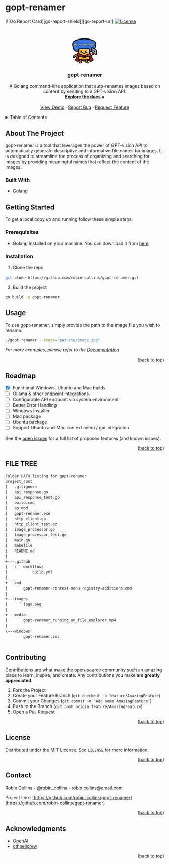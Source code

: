 # gopt-renamer

<!-- PROJECT SHIELDS -->
[![Go Report Card][go-report-shield]][go-report-url]
[![License][license-shield]][license-url]

<!-- PROJECT LOGO -->
<br />
<p align="center">
  <a href="https://github.com/robin-collins/gopt-renamer">
    <img src="images/logo.png" alt="Logo" width="80" height="80">
  </a>

  <h3 align="center">gopt-renamer</h3>

  <p align="center">
    A Golang command-line application that auto-renames images based on content by sending to a GPT-vision API.
    <br />
    <a href="https://github.com/robin-collins/gopt-renamer"><strong>Explore the docs »</strong></a>
    <br />
    <br />
    <a href="https://github.com/robin-collins/gopt-renamer">View Demo</a>
    ·
    <a href="https://github.com/robin-collins/gopt-renamer/issues">Report Bug</a>
    ·
    <a href="https://github.com/robin-collins/gopt-renamer/issues">Request Feature</a>
  </p>
</p>

<!-- TABLE OF CONTENTS -->
<details>
  <summary>Table of Contents</summary>
  <ol>
    <li>
      <a href="#about-the-project">About The Project</a>
    </li>
    <li>
      <a href="#getting-started">Getting Started</a>
      <ul>
        <li><a href="#prerequisites">Prerequisites</a></li>
        <li><a href="#installation">Installation</a></li>
      </ul>
    </li>
    <li><a href="#usage">Usage</a></li>
    <li><a href="#roadmap">Roadmap</a></li>
    <li><a href="#contributing">Contributing</a></li>
    <li><a href="#license">License</a></li>
    <li><a href="#contact">Contact</a></li>
    <li><a href="#acknowledgments">Acknowledgments</a></li>
  </ol>
</details>

<!-- ABOUT THE PROJECT -->
## About The Project

gopt-renamer is a tool that leverages the power of GPT-vision API to automatically generate descriptive and informative file names for images. It is designed to streamline the process of organizing and searching for images by providing meaningful names that reflect the content of the images.

### Built With

* [Golang](https://golang.org/)

<!-- GETTING STARTED -->
## Getting Started

To get a local copy up and running follow these simple steps.

### Prerequisites

* Golang installed on your machine. You can download it from [here](https://golang.org/dl/).

### Installation

1. Clone the repo

```sh
git clone https://github.com/robin-collins/gopt-renamer.git
```

2. Build the project

```sh
go build -o gopt-renamer
```

<!-- USAGE EXAMPLES -->
## Usage

To use gopt-renamer, simply provide the path to the image file you wish to rename:

```sh
./gopt-renamer --image="path/to/image.jpg"
```

_For more examples, please refer to the [Documentation](https://github.com/robin-collins/gopt-renamer)_

<p align="right">(<a href="#readme-top">back to top</a>)</p>

<!-- ROADMAP -->
## Roadmap

* [x] Functional Windows, Ubuntu and Mac builds 
* [ ] Ollama & other endpoint integrations.
* [ ] Configurable API endpoint via system environment
* [ ] Better Error Handling
* [ ] Windows Installer
* [ ] Mac package
* [ ] Ubuntu package
* [ ] Support Ubuntu and Mac context menu / gui integration

See the [open issues](https://github.com/robin-collins/gopt-renamer/issues) for a full list of proposed features (and known issues).

<p align="right">(<a href="#readme-top">back to top</a>)</p>

<!-- FILE TREE -->
## FILE TREE

```txt
Folder PATH listing for gopt-renamer
project_root
|   .gitignore
|   api_response.go
|   api_response_test.go
|   build.cmd
|   go.mod
|   gopt-renamer.exe
|   http_client.go
|   http_client_test.go
|   image_processor.go
|   image_processor_test.go
|   main.go
|   makefile
|   README.md
|   
+---.github
|   \---workflows
|           build.yml
|           
+---cmd
|       gopt-renamer-context-menu-registry-additions.cmd
|       
+---images
|       logo.png
|       
+---media
|       gopt-renamer_running_on_file_explorer.mp4
|       
\---windows
        gopt-renamer.iss
        
```

<!-- CONTRIBUTING -->
## Contributing

Contributions are what make the open-source community such an amazing place to learn, inspire, and create. Any contributions you make are **greatly appreciated**.

1. Fork the Project
2. Create your Feature Branch (`git checkout -b feature/AmazingFeature`)
3. Commit your Changes (`git commit -m 'Add some AmazingFeature'`)
4. Push to the Branch (`git push origin feature/AmazingFeature`)
5. Open a Pull Request

<p align="right">(<a href="#readme-top">back to top</a>)</p>

<!-- LICENSE -->
## License

Distributed under the MIT License. See `LICENSE` for more information.

<p align="right">(<a href="#readme-top">back to top</a>)</p>

<!-- CONTACT -->
## Contact

Robin Collins - [@robin_collins](https://twitter.com/robin_collins) - <robin.collins@email.com>

Project Link: [https://github.com/robin-collins/gopt-renamer](https://github.com/robin-collins/gopt-renamer)

<p align="right">(<a href="#readme-top">back to top</a>)</p>

<!-- ACKNOWLEDGMENTS -->
## Acknowledgments

* [OpenAI](https://openai.com/)
* [othneildrew](https://github.com/othneildrew/Best-README-Template)

<p align="right">(<a href="#readme-top">back to top</a>)</p>

<!-- MARKDOWN LINKS & IMAGES -->
[license-shield]: https://img.shields.io/github/license/robin-collins/gopt-renamer.svg?style=for-the-badge
[license-url]: https://github.com/robin-collins/gopt-renamer/blob/master/LICENSE
